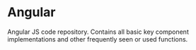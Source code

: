 # Angular
Angular JS code repository. Contains all basic key component implementations and other frequently seen or used functions.
